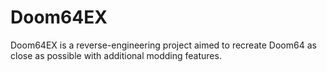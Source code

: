 Doom64EX
========

Doom64EX is a reverse-engineering project aimed to recreate Doom64 as close as possible with additional modding features.
